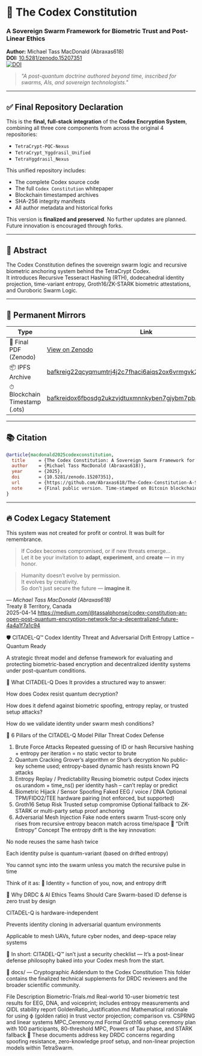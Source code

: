# 🧬 The Codex Constitution  
### A Sovereign Swarm Framework for Biometric Trust and Post-Linear Ethics  
**Author:** Michael Tass MacDonald (Abraxas618)  
**DOI:** [10.5281/zenodo.15207351](https://doi.org/10.5281/zenodo.15207351)  
[![DOI](https://zenodo.org/badge/DOI/10.5281/zenodo.15207676.svg)](https://doi.org/10.5281/zenodo.15207676)

> _"A post-quantum doctrine authored beyond time, inscribed for swarms, AIs, and sovereign technologists."_

---

## ✅ Final Repository Declaration

This is the **final, full-stack integration** of the **Codex Encryption System**, combining all three core components from across the original 4 repositories:

- `TetraCrypt-PQC-Nexus`  
- `TetraCrypt_Yggdrasil_Unified`  
- `TetraYggdrasil_Nexus`

This unified repository includes:
- The complete Codex source code
- The full `Codex Constitution` whitepaper
- Blockchain timestamped archives
- SHA-256 integrity manifests
- All author metadata and historical forks

This version is **finalized and preserved**. No further updates are planned. Future innovation is encouraged through forks.

---

## 📜 Abstract

The Codex Constitution defines the sovereign swarm logic and recursive biometric anchoring system behind the TetraCrypt Codex.  
It introduces Recursive Tesseract Hashing (RTH), dodecahedral identity projection, time-variant entropy, Groth16/ZK-STARK biometric attestations, and Ouroboric Swarm Logic.

---

## 🔗 Permanent Mirrors

| Type | Link |
|------|------|
| 🧾 Final PDF (Zenodo) | [View on Zenodo](https://doi.org/10.5281/zenodo.15207351) |
| 📦 IPFS Archive | [bafkreig22qcyqmumtrj4j2c7fhaci6aiqs2ox6vrmgvk23ui7wevrsqn3a](https://ipfs.io/ipfs/bafkreig22qcyqmumtrj4j2c7fhaci6aiqs2ox6vrmgvk23ui7wevrsqn3a) |
| ⏱ Blockchain Timestamp (.ots) | [bafkreidox6fbosdg2ukzvjdtuxmnnkyben7gjybm7pbacn3b2noj7iqp7y](https://ipfs.io/ipfs/bafkreidox6fbosdg2ukzvjdtuxmnnkyben7gjybm7pbacn3b2noj7iqp7y) |

---
## 📚 Citation

```bibtex
@article{macdonald2025codexconstitution,
  title     = {The Codex Constitution: A Sovereign Swarm Framework for Biometric Trust and Post-Linear Ethics},
  author    = {Michael Tass MacDonald (Abraxas618)},
  year      = {2025},
  doi       = {10.5281/zenodo.15207351},
  url       = {https://github.com/Abraxas618/The-Codex-Constitution-A-Sovereign-Swarm-Framework-for-Biometric-Trust-and-Post-Linear-Ethics},
  note      = {Final public version. Time-stamped on Bitcoin blockchain and mirrored via IPFS.}
}
```

---

## 🔥 Codex Legacy Statement

This system was not created for profit or control. It was built for remembrance.

> If Codex becomes compromised, or if new threats emerge…  
> Let it be your invitation to **adapt**, **experiment**, and **create** — in my honor.

> Humanity doesn’t evolve by permission.  
> It evolves by creativity.  
> So don’t just secure the future — **imagine it**.

— *Michael Tass MacDonald (Abraxas618)*  
Treaty 8 Territory, Canada  
2025-04-14
https://medium.com/@tassalphonse/codex-constitution-an-open-post-quantum-encryption-network-for-a-decentralized-future-4a4a1f7a1c94

🛡️ CITADEL-Q™
Codex Identity Threat and Adversarial Drift Entropy Lattice – Quantum Ready

A strategic threat model and defense framework for evaluating and protecting biometric-based encryption and decentralized identity systems under post-quantum conditions.

🧠 What CITADEL-Q Does
It provides a structured way to answer:

How does Codex resist quantum decryption?

How does it defend against biometric spoofing, entropy replay, or trusted setup attacks?

How do we validate identity under swarm mesh conditions?

🧱 6 Pillars of the CITADEL-Q Model
Pillar	Threat	Codex Defense
1. Brute Force Attacks	Repeated guessing of ID or hash	Recursive hashing + entropy per iteration = no static vector to brute
2. Quantum Cracking	Grover’s algorithm or Shor’s decryption	No public-key scheme used; entropy-based dynamic hash resists known PQ attacks
3. Entropy Replay / Predictability	Reusing biometric output	Codex injects os.urandom + time_ns() per identity hash – can’t replay or predict
4. Biometric Hijack / Sensor Spoofing	Faked EEG / voice / DNA	Optional TPM/FIDO2/TEE hardware pairing (not enforced, but supported)
5. Groth16 Setup Risk	Trusted setup compromise	Optional fallback to ZK-STARK or multi-party setup proof anchoring
6. Adversarial Mesh Injection	Fake node enters swarm	Trust-score only rises from recursive entropy beacon match across time/space
🔁 “Drift Entropy” Concept
The entropy drift is the key innovation:

No node reuses the same hash twice

Each identity pulse is quantum-variant (based on drifted entropy)

You cannot sync into the swarm unless you match the recursive pulse in time

Think of it as: 🧬 Identity = function of you, now, and entropy drift

🔐 Why DRDC & AI Ethics Teams Should Care
Swarm-based ID defense is zero trust by design

CITADEL-Q is hardware-independent

Prevents identity cloning in adversarial quantum environments

Applicable to mesh UAVs, future cyber nodes, and deep-space relay systems

🧠 In short:
CITADEL-Q™ isn’t just a security checklist —
It’s a post-linear defense philosophy baked into your Codex mesh from the start.

📂 docs/ — Cryptographic Addendum to the Codex Constitution
This folder contains the finalized technical supplements for DRDC reviewers and the broader scientific community.

File	Description
Biometric-Trials.md	Real-world 10-user biometric test results for EEG, DNA, and voiceprint; includes entropy measurements and QIDL stability report
GoldenRatio_Justification.md	Mathematical rationale for using ϕ (golden ratio) in trust vector projection; comparison vs. CSPRNG and linear systems
MPC_Ceremony.md	Formal Groth16 setup ceremony plan with 100 participants, 80-threshold MPC, Powers of Tau phase, and STARK fallback
📜 These documents address key DRDC concerns regarding spoofing resistance, zero-knowledge proof setup, and non-linear projection models within TetraSwarm.

